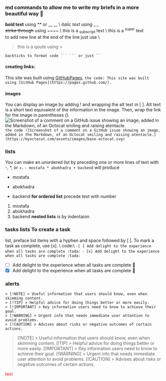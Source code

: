 ### md commands to allow me to write my briefs in a more beautiful way 💚 
**bold text** using ** or __ __ \ 
_italic text_ using _ _ \
~~strike through~~ using ~~~~ \ 
this is a <sub>subscript</sub> text \ 
this is a <sup>super</sup> text \
to add new line at the end of the line just use \\
> this is a qoute using >

```
backticks to format code ``` ``` or just ``
```
#### creating links:
This site was built using [GitHubPages](https://pages.github.com/).
``` the code: This site was built using [GitHub Pages](https://pages.github.com/). ```
#### images
You can display an image by adding ! and wrapping the alt text in [ ]. Alt text is a short text
equivalent of the information in the image. Then, wrap the link for the image in
parentheses ().
![Screenshot of a comment on a GitHub issue showing an image, added in the Markdown, of an Octocat smiling and raising atentacle.](https://myoctocat.com/assets/images/base-octocat.svg)
``` the code ![Screenshot of a comment on a GitHub issue showing an image, added in the Markdown, of an Octocat smiling and raising atentacle.](https://myoctocat.com/assets/images/base-octocat.svg) ```
### lists
You can make an unordered list by preceding one or more lines of text with -, *,
or +.
``` - mostafa * abokhadra + backend ```
will produce
- mostafa
* abokhadra
+ backend
**for ordered list**
precede text with number
1. mostafa
2. abokhadra
3. backend
**nested lists** is by indentaion
### tasks lists To create a task
list, preface list items with a hyphen and space followed by [ ]. To mark a task
as complete, use [x]. \ 
code:\ 
`-[ ] Add delight to the experience when all tasks are complete :tada:`
`- [x] Add delight to the experience when all tasks are complete :tada:`
- [ ] Add delight to the experience when all tasks are complete :tada:
- [x] Add delight to the experience when all tasks are complete :tada:
### alerts
```
> [!NOTE] > Useful information that users should know, even when skimming content.
> [!TIP] > Helpful advice for doing things better or more easily.
> [!IMPORTANT] > Key information users need to know to achieve their goal.
> [!WARNING] > Urgent info that needs immediate user attention to avoid problems.
> [!CAUTION] > Advises about risks or negative outcomes of certain actions.
```
> [!NOTE] > Useful information that users should know, even when skimming content.
> [!TIP] > Helpful advice for doing things better or more easily.
> [!IMPORTANT] > Key information users need to know to achieve their goal. 
> [!WARNING] > Urgent info that needs immediate user attention to avoid problems. 
> [!CAUTION] > Advises about risks or negative outcomes of certain actions.

<span style="color: red">text</span>
